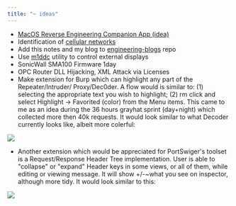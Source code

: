 ```yaml
---
title: "~ ideas"
---
```


* [MacOS Reverse Engineering Companion App (idea)](/MacOS-RE-Companion-App)
* Identification of [cellular networks](https://github.com/seemoo-lab/CellGuard)
* Add this notes and my blog to [engineering-blogs](https://github.com/kilimchoi/engineering-blogs) repo
* Use [m1ddc](https://github.com/waydabber/m1ddc) utility to control external displays
* SonicWall SMA100 Firmware 1day
* OPC Router DLL Hijacking, XML Attack via Licenses
* Make extension for Burp which can highlight any part of the Repeater/Intruder/ Proxy/Dec0der. A flow would is similar to: (1) selecting the appropriate text you wish to highlight; (2) rm click and select Highlight -> Favorited (color) from the Menu items. This came to me as an idea during the 36 hours grayhat sprint (day+night) which collected more then 40k requests. It would look similar to what Decoder currently looks like, albeit more colerful:

![](/posts/images/word_compare_burp.png)

* Another extension which would be appreciated for PortSwiger's toolset is a Request/Response Header Tree implementation. User is able to "collapse" or "expand" Header keys in some views, or all of them, while editing or viewing message. It will show +/-~what you see on inspector, although more tidy. It would look similar to this:

![](/posts/images/burp_example_idea.png)
